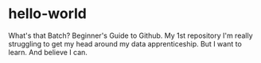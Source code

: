 # hello-world
What's that Batch? Beginner's Guide to Github. My 1st repository
I'm really struggling to get my head around my data apprenticeship. But I want to learn. And believe I can. 
